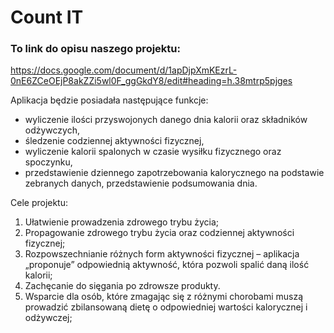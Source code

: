 # Count IT
### To link do opisu naszego projektu:
https://docs.google.com/document/d/1apDjpXmKEzrL-0nE6ZCeOEjP8akZZi5wl0F_ggGkdY8/edit#heading=h.38mtrp5pjges

Aplikacja będzie posiadała następujące funkcje:
+ wyliczenie ilości przyswojonych danego dnia kalorii oraz składników odżywczych,
+ śledzenie codziennej aktywności fizycznej,
+ wyliczenie kalorii spalonych w czasie wysiłku fizycznego oraz spoczynku,
+ przedstawienie dziennego zapotrzebowania kalorycznego na podstawie zebranych danych,
przedstawienie podsumowania dnia.

Cele projektu:
1. Ułatwienie prowadzenia zdrowego trybu życia;
2. Propagowanie zdrowego trybu życia oraz codziennej aktywności fizycznej;
3. Rozpowszechnianie różnych form aktywności fizycznej – aplikacja „proponuje” odpowiednią aktywność, która pozwoli spalić daną ilość kalorii;
4. Zachęcanie do sięgania po zdrowsze produkty.
5. Wsparcie dla osób, które zmagając się z różnymi chorobami muszą prowadzić zbilansowaną dietę o odpowiedniej wartości kalorycznej i odżywczej;
